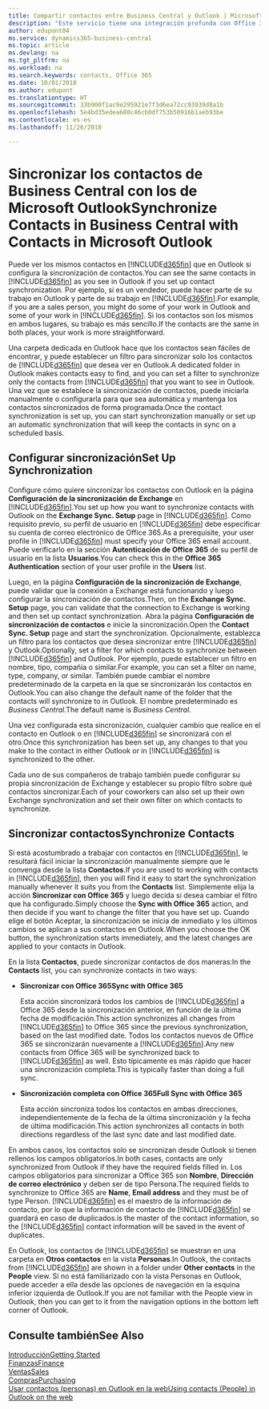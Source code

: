 ```yaml
---
title: Compartir contactos entre Business Central y Outlook | Microsoft Docs
description: "Este servicio tiene una integración profunda con Office 365 para que pueda compartir contactos entre Outlook y Business Central."
author: edupont04
ms.service: dynamics365-business-central
ms.topic: article
ms.devlang: na
ms.tgt_pltfrm: na
ms.workload: na
ms.search.keywords: contacts, Office 365
ms.date: 10/01/2018
ms.author: edupont
ms.translationtype: HT
ms.sourcegitcommit: 33b900f1ac9e295921e7f3d6ea72cc93939d8a1b
ms.openlocfilehash: 5e4bd35edea680c46cb0df753b50916b1aeb93be
ms.contentlocale: es-es
ms.lasthandoff: 11/26/2018

---
```

# <a name="synchronize-contacts-in-business-central-with-contacts-in-microsoft-outlook"></a><span data-ttu-id="51d41-103">Sincronizar los contactos de Business Central con los de Microsoft Outlook</span><span class="sxs-lookup"><span data-stu-id="51d41-103">Synchronize Contacts in Business Central with Contacts in Microsoft Outlook</span></span>
<span data-ttu-id="51d41-104">Puede ver los mismos contactos en [!INCLUDE[d365fin](includes/d365fin_md.md)] que en Outlook si configura la sincronización de contactos.</span><span class="sxs-lookup"><span data-stu-id="51d41-104">You can see the same contacts in [!INCLUDE[d365fin](includes/d365fin_md.md)] as you see in Outlook if you set up contact synchronization.</span></span> <span data-ttu-id="51d41-105">Por ejemplo, si es un vendedor, puede hacer parte de su trabajo en Outlook y parte de su trabajo en [!INCLUDE[d365fin](includes/d365fin_md.md)].</span><span class="sxs-lookup"><span data-stu-id="51d41-105">For example, if you are a sales person, you might do some of your work in Outlook and some of your work in [!INCLUDE[d365fin](includes/d365fin_md.md)].</span></span> <span data-ttu-id="51d41-106">Si los contactos son los mismos en ambos lugares, su trabajo es más sencillo.</span><span class="sxs-lookup"><span data-stu-id="51d41-106">If the contacts are the same in both places, your work is more straightforward.</span></span>  

<span data-ttu-id="51d41-107">Una carpeta dedicada en Outlook hace que los contactos sean fáciles de encontrar, y puede establecer un filtro para sincronizar solo los contactos de [!INCLUDE[d365fin](includes/d365fin_md.md)] que desea ver en Outlook.</span><span class="sxs-lookup"><span data-stu-id="51d41-107">A dedicated folder in Outlook makes contacts easy to find, and you can set a filter to synchronize only the contacts from [!INCLUDE[d365fin](includes/d365fin_md.md)] that you want to see in Outlook.</span></span> <span data-ttu-id="51d41-108">Una vez que se establece la sincronización de contactos, puede iniciarla manualmente o configurarla para que sea automática y mantenga los contactos sincronizados de forma programada.</span><span class="sxs-lookup"><span data-stu-id="51d41-108">Once the contact synchronization is set up, you can start synchronization manually or set up an automatic synchronization that will keep the contacts in sync on a scheduled basis.</span></span>  

## <a name="set-up-synchronization"></a><span data-ttu-id="51d41-109">Configurar sincronización</span><span class="sxs-lookup"><span data-stu-id="51d41-109">Set Up Synchronization</span></span>
<span data-ttu-id="51d41-110">Configure cómo quiere sincronizar los contactos con Outlook en la página **Configuración de la sincronización de Exchange** en [!INCLUDE[d365fin](includes/d365fin_md.md)].</span><span class="sxs-lookup"><span data-stu-id="51d41-110">You set up how you want to synchronize contacts with Outlook on the **Exchange Sync. Setup** page in [!INCLUDE[d365fin](includes/d365fin_md.md)].</span></span> <span data-ttu-id="51d41-111">Como requisito previo, su perfil de usuario en [!INCLUDE[d365fin](includes/d365fin_md.md)] debe especificar su cuenta de correo electrónico de Office 365.</span><span class="sxs-lookup"><span data-stu-id="51d41-111">As a prerequisite, your user profile in [!INCLUDE[d365fin](includes/d365fin_md.md)] must specify your Office 365 email account.</span></span> <span data-ttu-id="51d41-112">Puede verificarlo en la sección **Autenticación de Office 365** de su perfil de usuario en la lista **Usuarios**.</span><span class="sxs-lookup"><span data-stu-id="51d41-112">You can check this in the **Office 365 Authentication** section of your user profile in the **Users** list.</span></span>  

<span data-ttu-id="51d41-113">Luego, en la página **Configuración de la sincronización de Exchange**, puede validar que la conexión a Exchange está funcionando y luego configurar la sincronización de contactos.</span><span class="sxs-lookup"><span data-stu-id="51d41-113">Then, on the **Exchange Sync. Setup** page, you can validate that the connection to Exchange is working and then set up contact synchronization.</span></span> <span data-ttu-id="51d41-114">Abra la página **Configuración de sincronización de contactos** e inicie la sincronización.</span><span class="sxs-lookup"><span data-stu-id="51d41-114">Open the **Contact Sync. Setup** page and start the synchronization.</span></span> <span data-ttu-id="51d41-115">Opcionalmente, establezca un filtro para los contactos que desea sincronizar entre [!INCLUDE[d365fin](includes/d365fin_md.md)] y Outlook.</span><span class="sxs-lookup"><span data-stu-id="51d41-115">Optionally, set a filter for which contacts to synchronize between [!INCLUDE[d365fin](includes/d365fin_md.md)] and Outlook.</span></span> <span data-ttu-id="51d41-116">Por ejemplo, puede establecer un filtro en nombre, tipo, compañía o similar.</span><span class="sxs-lookup"><span data-stu-id="51d41-116">For example, you can set a filter on name, type, company, or similar.</span></span> <span data-ttu-id="51d41-117">También puede cambiar el nombre predeterminado de la carpeta en la que se sincronizarán los contactos en Outlook.</span><span class="sxs-lookup"><span data-stu-id="51d41-117">You can also change the default name of the folder that the contacts will synchronize to in Outlook.</span></span> <span data-ttu-id="51d41-118">El nombre predeterminado es *Business Central*.</span><span class="sxs-lookup"><span data-stu-id="51d41-118">The default name is *Business Central*.</span></span>  

<span data-ttu-id="51d41-119">Una vez configurada esta sincronización, cualquier cambio que realice en el contacto en Outlook o en [!INCLUDE[d365fin](includes/d365fin_md.md)] se sincronizará con el otro.</span><span class="sxs-lookup"><span data-stu-id="51d41-119">Once this synchronization has been set up, any changes to that you make to the contact in either Outlook or in [!INCLUDE[d365fin](includes/d365fin_md.md)] is synchronized to the other.</span></span>  

<span data-ttu-id="51d41-120">Cada uno de sus compañeros de trabajo también puede configurar su propia sincronización de Exchange y establecer su propio filtro sobre qué contactos sincronizar.</span><span class="sxs-lookup"><span data-stu-id="51d41-120">Each of your coworkers can also set up their own Exchange synchronization and set their own filter on which contacts to synchronize.</span></span>  

## <a name="synchronize-contacts"></a><span data-ttu-id="51d41-121">Sincronizar contactos</span><span class="sxs-lookup"><span data-stu-id="51d41-121">Synchronize Contacts</span></span>
<span data-ttu-id="51d41-122">Si está acostumbrado a trabajar con contactos en [!INCLUDE[d365fin](includes/d365fin_md.md)], le resultará fácil iniciar la sincronización manualmente siempre que le convenga desde la lista **Contactos**.</span><span class="sxs-lookup"><span data-stu-id="51d41-122">If you are used to working with contacts in [!INCLUDE[d365fin](includes/d365fin_md.md)], then you will find it easy to start the synchronization manually whenever it suits you from the **Contacts** list.</span></span> <span data-ttu-id="51d41-123">Simplemente elija la acción **Sincronizar con Office 365** y luego decida si desea cambiar el filtro que ha configurado.</span><span class="sxs-lookup"><span data-stu-id="51d41-123">Simply choose the **Sync with Office 365** action, and then decide if you want to change the filter that you have set up.</span></span> <span data-ttu-id="51d41-124">Cuando elige el botón Aceptar, la sincronización se inicia de inmediato y los últimos cambios se aplican a sus contactos en Outlook.</span><span class="sxs-lookup"><span data-stu-id="51d41-124">When you choose the OK button, the synchronization starts immediately, and the latest changes are applied to your contacts in Outlook.</span></span>  

<span data-ttu-id="51d41-125">En la lista **Contactos**, puede sincronizar contactos de dos maneras:</span><span class="sxs-lookup"><span data-stu-id="51d41-125">In the **Contacts** list, you can synchronize contacts in two ways:</span></span>

* <span data-ttu-id="51d41-126">**Sincronizar con Office 365**</span><span class="sxs-lookup"><span data-stu-id="51d41-126">**Sync with Office 365**</span></span>

  <span data-ttu-id="51d41-127">Esta acción sincronizará todos los cambios de [!INCLUDE[d365fin](includes/d365fin_md.md)] a Office 365 desde la sincronización anterior, en función de la última fecha de modificación.</span><span class="sxs-lookup"><span data-stu-id="51d41-127">This action synchronizes all changes from [!INCLUDE[d365fin](includes/d365fin_md.md)] to Office 365 since the previous synchronization, based on the last modified date.</span></span> <span data-ttu-id="51d41-128">Todos los contactos nuevos de Office 365 se sincronizarán nuevamente a [!INCLUDE[d365fin](includes/d365fin_md.md)].</span><span class="sxs-lookup"><span data-stu-id="51d41-128">Any new contacts from Office 365 will be synchronized back to [!INCLUDE[d365fin](includes/d365fin_md.md)] as well.</span></span> <span data-ttu-id="51d41-129">Esto típicamente es más rápido que hacer una sincronización completa.</span><span class="sxs-lookup"><span data-stu-id="51d41-129">This is typically faster than doing a full sync.</span></span>  

* <span data-ttu-id="51d41-130">**Sincronización completa con Office 365**</span><span class="sxs-lookup"><span data-stu-id="51d41-130">**Full Sync with Office 365**</span></span>

  <span data-ttu-id="51d41-131">Esta acción sincroniza todos los contactos en ambas direcciones, independientemente de la fecha de la última sincronización y la fecha de última modificación.</span><span class="sxs-lookup"><span data-stu-id="51d41-131">This action synchronizes all contacts in both directions regardless of the last sync date and last modified date.</span></span>  

<span data-ttu-id="51d41-132">En ambos casos, los contactos solo se sincronizan desde Outlook si tienen rellenos los campos obligatorios.</span><span class="sxs-lookup"><span data-stu-id="51d41-132">In both cases, contacts are only synchronized from Outlook if they have the required fields filled in.</span></span> <span data-ttu-id="51d41-133">Los campos obligatorios para sincronizar a Office 365 son **Nombre**, **Dirección de correo electrónico** y deben ser de tipo Persona.</span><span class="sxs-lookup"><span data-stu-id="51d41-133">The required fields to synchronize to Office 365 are **Name**, **Email address** and they must be of type Person.</span></span> [!INCLUDE[d365fin](includes/d365fin_md.md)] <span data-ttu-id="51d41-134">es el maestro de la información de contacto, por lo que la información de contacto de [!INCLUDE[d365fin](includes/d365fin_md.md)] se guardará en caso de duplicados.</span><span class="sxs-lookup"><span data-stu-id="51d41-134">is the master of the contact information, so the [!INCLUDE[d365fin](includes/d365fin_md.md)] contact information will be saved in the event of duplicates.</span></span>  

<span data-ttu-id="51d41-135">En Outlook, los contactos de [!INCLUDE[d365fin](includes/d365fin_md.md)] se muestran en una carpeta en **Otros contactos** en la vista **Personas**.</span><span class="sxs-lookup"><span data-stu-id="51d41-135">In Outlook, the contacts from [!INCLUDE[d365fin](includes/d365fin_md.md)] are shown in a folder under **Other contacts** in the **People**  view.</span></span> <span data-ttu-id="51d41-136">Si no está familiarizado con la vista Personas en Outlook, puede acceder a ella desde las opciones de navegación en la esquina inferior izquierda de Outlook.</span><span class="sxs-lookup"><span data-stu-id="51d41-136">If you are not familiar with the People view in Outlook, then you can get to it from the navigation options in the bottom left corner of Outlook.</span></span>  

## <a name="see-also"></a><span data-ttu-id="51d41-137">Consulte también</span><span class="sxs-lookup"><span data-stu-id="51d41-137">See Also</span></span>
[<span data-ttu-id="51d41-138">Introducción</span><span class="sxs-lookup"><span data-stu-id="51d41-138">Getting Started</span></span>](product-get-started.md)  
[<span data-ttu-id="51d41-139">Finanzas</span><span class="sxs-lookup"><span data-stu-id="51d41-139">Finance</span></span>](finance.md)  
[<span data-ttu-id="51d41-140">Ventas</span><span class="sxs-lookup"><span data-stu-id="51d41-140">Sales</span></span>](sales-manage-sales.md)  
[<span data-ttu-id="51d41-141">Compras</span><span class="sxs-lookup"><span data-stu-id="51d41-141">Purchasing</span></span>](purchasing-manage-purchasing.md)  
[<span data-ttu-id="51d41-142">Usar contactos (personas) en Outlook en la web</span><span class="sxs-lookup"><span data-stu-id="51d41-142">Using contacts (People) in Outlook on the web</span></span>](https://support.office.com/en-us/article/Using-contacts-People-in-Outlook-on-the-web-1e3438c7-26b2-420c-87de-3cea9d31b5cb?appver=OWB150)  


